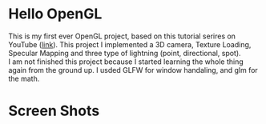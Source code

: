 # Hello OpenGL

This is my first ever OpenGL project, based on this tutorial serires on YouTube (<a href = "https://www.youtube.com/watch?v=45MIykWJ-C4">link</a>). This project I implemented a 3D camera, Texture Loading, Specular Mapping and three type of lightning (point, directional, spot).<br>
I am not finished this project because I started learning the whole thing again from the ground up. I usded GLFW for window handaling, and glm for the math. 

# Screen Shots

<img href = "img/screen01.png"><br>
<img href = "img/screen02.png"><br>
